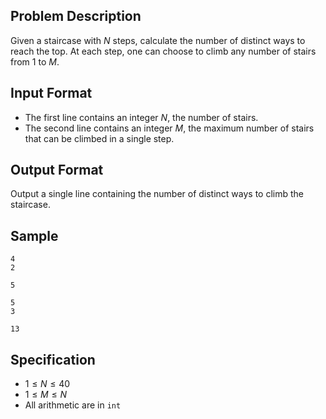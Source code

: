 ## Problem Description

Given a staircase with $N$ steps, calculate the number of distinct ways to reach the top. At each step, one can choose to climb any number of stairs from 1 to $M$.

## Input Format

- The first line contains an integer $N$, the number of stairs.
- The second line contains an integer $M$, the maximum number of stairs that can be climbed in a single step.

## Output Format
Output a single line containing the number of distinct ways to climb the staircase.

## Sample

```input1
4
2
```

```output1
5
```

```input2
5
3
```

```output2
13
```

## Specification
- $1 \leq N \leq 40$
- $1 \leq M \leq N$
- All arithmetic are in `int`
